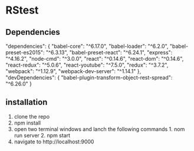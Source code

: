 # RStest

## Dependencies ##

"dependencies": {
    "babel-core": "^6.17.0",
    "babel-loader": "^6.2.0",
    "babel-preset-es2015": "^6.3.13",
    "babel-preset-react": "^6.24.1",
    "express": "^4.16.2",
    "node-cmd": "^3.0.0",
    "react": "^0.14.6",
    "react-dom": "^0.14.6",
    "react-redux": "^5.0.6",
    "react-youtube": "^7.5.0",
    "redux": "^3.7.2",
    "webpack": "^1.12.9",
    "webpack-dev-server": "^1.14.1"
  },
  "devDependencies": {
    "babel-plugin-transform-object-rest-spread": "^6.26.0"
  }
  
  ## installation ##
  1. clone the repo
  2. npm install
  3. open two terminal windows and lanch the following commands
    1. nom run server
    2. npm start
  4. navigate to http://localhost:9000
